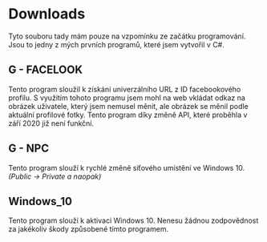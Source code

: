 # Downloads

Tyto souboru tady mám pouze na vzpomínku ze začátku programování. Jsou to jedny z mých prvních programů, které jsem vytvořil v C#.

## G - FACELOOK
Tento program sloužil k získání univerzálního URL z ID facebookového profilu. 
S využitím tohoto programu jsem mohl na web vkládat odkaz na obrázek uživatele, který jsem nemusel měnit, ale obrázek se měnil podle aktuální profilové fotky.
Tento program díky změně API, které proběhla v září 2020 již není funkční.

## G - NPC
Tento program slouží k rychlé změně síťového umístění ve Windows 10. *(Public -> Private a naopak)*

## Windows_10
Tento program slouží k aktivaci Windows 10. Nenesu žádnou zodpovědnost za jakékoliv škody způsobené tímto programem.
